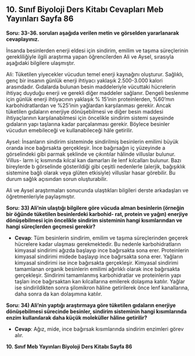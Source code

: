 ## 10. Sınıf Biyoloji Ders Kitabı Cevapları Meb Yayınları Sayfa 86

**Soru: 33-36. soruları aşağıda verilen metin ve görselden yararlanarak cevaplayınız.**

İnsanda besinlerden enerji eldesi için sindirim, emilim ve taşıma süreçlerinin gerekliliğiyle ilgili araştırma yapan öğrencilerden Ali ve Aysel, sırasıyla aşağıdaki bilgilere ulaşmıştır.

Ali: Tüketilen yiyecekler vücudun temel enerji kaynağını oluşturur. Sağlıklı, genç bir insanın günlük enerji ihtiyacı yaklaşık 2.500-3.000 kalori arasındadır. Gıdalarda bulunan besin maddeleriyle vücuttaki hücrelerin ihtiyaç duyduğu enerji ve gerekli diğer maddeler sağlanır. Dengeli beslenme için günlük enerji ihtiyacının yaklaşık % 15’inin proteinlerden, %60’mın karbohidratlardan ve %25’inin yağlardan karşılanması gerekir. Ancak tüketilen gıdaların enerjiye dönüşebilmesi ve diğer besin maddesi ihtiyaçlarının karşılanabilmesi için öncelikle sindirim sistemi sayesinde gıdaların yapı taşlarına kadar parçalanması gerekir. Böylece besinler vücudun emebileceği ve kullanabileceği hâle getirilir.

Aysel: İnsanların sindirim sisteminde sindirilmiş besinlerin emilimi büyük oranda ince bağırsakta gerçekleşir. İnce bağırsağın iç yüzeyinde a görselindeki gibi parmak şeklinde ve çıkıntılar hâlinde villuslar bulunur. Villus- larm iç kısmında kılcal kan damarları ile lenf kılcalları bulunur. Bazı bireylerde b görselinde gösterildiği gibi çeşitli nedenlerle (alerjik, bağışıklık sistemine bağlı olarak veya glüten etkisiyle) villuslar hasar görebilir. Bu durum sağlık açısından sorun oluşturabilir.

Ali ve Aysel araştırmaları sonucunda ulaştıkları bilgileri derste arkadaşları ve öğretmenleriyle paylaşmıştır.

**Soru: 33) Ali’nin ulaştığı bilgilere göre vücuda alman besinlerin (örneğin bir öğünde tüketilen besinlerdeki karbohid- rat, protein ve yağın) enerjiye dönüşebilmesi için öncelikle sindirim sisteminin hangi kısımlarından ve hangi süreçlerden geçmesi gerekir?**

* **Cevap**: Tüm besinlerin sindirim, emilim ve taşıma süreçlerinden geçerek hücrelere kadar ulaşması gerekmektedir. Bu nedenle karbohidratların kimyasal sindirimi ağızda başlayıp ince bağırsakta sona erer. Proteinlerin kimyasal sindirimi midede başlayıp ince bağırsakta sona erer. Yağların kimyasal sindirimi ise ince bağırsakta gerçekleşir. Kimyasal sindirimi tamamlanan organik besinlerin emilimi ağırlıklı olarak ince bağırsakta gerçekleşir. Sindirimi tamamlanmış karbohidratlar ve proteinlerin yapı taşları ince bağırsaktan kan kılcallarına emilerek dolaşıma katılır. Yağlar ise sindirildikten sonra şilomikron hâline getirilerek önce lenf kanallarına, daha sonra da kan dolaşımına katılır.

**Soru: 34) Ali’nin yaptığı araştırmaya göre tüketilen gıdaların enerjiye dönüşebilmesi sürecinde besinler, sindirim sisteminin hangi kısımlarında enzim kullanılarak daha küçük moleküller hâline getirilir?**

* **Cevap**: Ağız, mide, ince bağırsak kısımlarında sindirim enzimleri görev alır.

**10. Sınıf Meb Yayınları Biyoloji Ders Kitabı Sayfa 86**